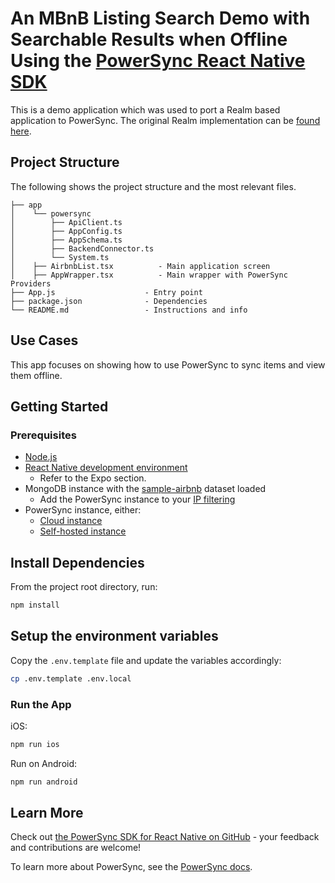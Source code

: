 # An MBnB Listing Search Demo with Searchable Results when Offline Using the [PowerSync React Native SDK](https://www.npmjs.com/package/@powersync/react-native)

This is a demo application which was used to port a Realm based application to PowerSync. The original Realm
implementation can be [found here](https://github.com/realm/realm-js/tree/main/examples/rn-mbnb).

## Project Structure

The following shows the project structure and the most relevant files.
```
├── app
│    └── powersync
│        ├── ApiClient.ts
│        ├── AppConfig.ts
│        ├── AppSchema.ts
│        ├── BackendConnector.ts
│        └── System.ts
│    ├── AirbnbList.tsx          - Main application screen
│    ├── AppWrapper.tsx          - Main wrapper with PowerSync Providers
├── App.js                    - Entry point
├── package.json              - Dependencies
└── README.md                 - Instructions and info
```

## Use Cases

This app focuses on showing how to use PowerSync to sync items and view them offline.

## Getting Started

### Prerequisites

* [Node.js](https://nodejs.org/)
* [React Native development environment](https://reactnative.dev/docs/environment-setup?guide=native)
  * Refer to the Expo section.
* MongoDB instance with the [sample-airbnb](https://www.mongodb.com/docs/atlas/sample-data/sample-airbnb/) dataset loaded
  * Add the PowerSync instance to your [IP filtering](https://docs.powersync.com/installation/database-setup/security-and-ip-filtering#security-and-ip-filtering)
* PowerSync instance, either:
  * [Cloud instance](https://powersync.mintlify.app/installation/database-connection#create-a-powersync-cloud-instance)
  * [Self-hosted instance](https://powersync.mintlify.app/self-hosting/getting-started)

## Install Dependencies

From the project root directory, run:

```sh
npm install
```
## Setup the environment variables
Copy the `.env.template` file and update the variables accordingly:

```bash
cp .env.template .env.local
```

### Run the App

iOS:
```sh
npm run ios
```

Run on Android:

```sh
npm run android
```

## Learn More

Check out [the PowerSync SDK for React Native on GitHub](https://github.com/powersync-ja/powersync-js/tree/main/packages/react-native) - your feedback and contributions are welcome!

To learn more about PowerSync, see the [PowerSync docs](https://docs.powersync.com).
